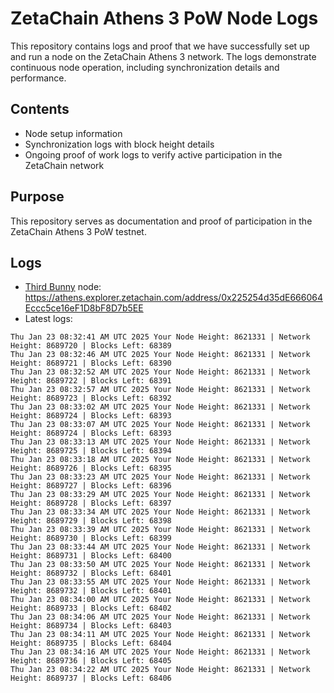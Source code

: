 # ZetaChain Athens 3 PoW Node Logs
This repository contains logs and proof that we have successfully set up and run a node on the ZetaChain Athens 3 network. The logs demonstrate continuous node operation, including synchronization details and performance.

## Contents
- Node setup information
- Synchronization logs with block height details
- Ongoing proof of work logs to verify active participation in the ZetaChain network

## Purpose
This repository serves as documentation and proof of participation in the ZetaChain Athens 3 PoW testnet.

## Logs

- [Third Bunny](https://thirdbunny.xyz/) node: https://athens.explorer.zetachain.com/address/0x225254d35dE666064Eccc5ce16eF1D8bF8D7b5EE
- Latest logs:
```
Thu Jan 23 08:32:41 AM UTC 2025 Your Node Height: 8621331 | Network Height: 8689720 | Blocks Left: 68389
Thu Jan 23 08:32:46 AM UTC 2025 Your Node Height: 8621331 | Network Height: 8689721 | Blocks Left: 68390
Thu Jan 23 08:32:52 AM UTC 2025 Your Node Height: 8621331 | Network Height: 8689722 | Blocks Left: 68391
Thu Jan 23 08:32:57 AM UTC 2025 Your Node Height: 8621331 | Network Height: 8689723 | Blocks Left: 68392
Thu Jan 23 08:33:02 AM UTC 2025 Your Node Height: 8621331 | Network Height: 8689724 | Blocks Left: 68393
Thu Jan 23 08:33:07 AM UTC 2025 Your Node Height: 8621331 | Network Height: 8689724 | Blocks Left: 68393
Thu Jan 23 08:33:13 AM UTC 2025 Your Node Height: 8621331 | Network Height: 8689725 | Blocks Left: 68394
Thu Jan 23 08:33:18 AM UTC 2025 Your Node Height: 8621331 | Network Height: 8689726 | Blocks Left: 68395
Thu Jan 23 08:33:23 AM UTC 2025 Your Node Height: 8621331 | Network Height: 8689727 | Blocks Left: 68396
Thu Jan 23 08:33:29 AM UTC 2025 Your Node Height: 8621331 | Network Height: 8689728 | Blocks Left: 68397
Thu Jan 23 08:33:34 AM UTC 2025 Your Node Height: 8621331 | Network Height: 8689729 | Blocks Left: 68398
Thu Jan 23 08:33:39 AM UTC 2025 Your Node Height: 8621331 | Network Height: 8689730 | Blocks Left: 68399
Thu Jan 23 08:33:44 AM UTC 2025 Your Node Height: 8621331 | Network Height: 8689731 | Blocks Left: 68400
Thu Jan 23 08:33:50 AM UTC 2025 Your Node Height: 8621331 | Network Height: 8689732 | Blocks Left: 68401
Thu Jan 23 08:33:55 AM UTC 2025 Your Node Height: 8621331 | Network Height: 8689732 | Blocks Left: 68401
Thu Jan 23 08:34:00 AM UTC 2025 Your Node Height: 8621331 | Network Height: 8689733 | Blocks Left: 68402
Thu Jan 23 08:34:06 AM UTC 2025 Your Node Height: 8621331 | Network Height: 8689734 | Blocks Left: 68403
Thu Jan 23 08:34:11 AM UTC 2025 Your Node Height: 8621331 | Network Height: 8689735 | Blocks Left: 68404
Thu Jan 23 08:34:16 AM UTC 2025 Your Node Height: 8621331 | Network Height: 8689736 | Blocks Left: 68405
Thu Jan 23 08:34:22 AM UTC 2025 Your Node Height: 8621331 | Network Height: 8689737 | Blocks Left: 68406
```

